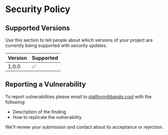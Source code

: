 # Security Policy

## Supported Versions

Use this section to tell people about which versions of your project are
currently being supported with security updates.

| Version | Supported          |
| ------- | ------------------ |
| 1.0.0   | :white_check_mark: |

## Reporting a Vulnerability

To report vulnerabilities please email to platform@bando.cool with the following:

- Description of the finding
- How to replicate the vulnerability

We'll review your submission and contact about its acceptance or rejection.
